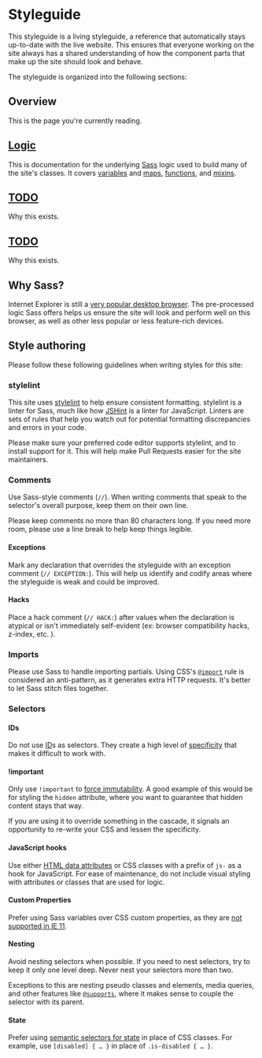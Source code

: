 # Styleguide

This styleguide is a living styleguide, a reference that automatically stays up-to-date with the live website. This ensures that everyone working on the site always has a shared understanding of how the component parts that make up the site should look and behave.

The styleguide is organized into the following sections:

## Overview

This is the page you're currently reading.

## [Logic]()

This is documentation for the underlying [Sass](https://sass-lang.com/) logic used to build many of the site's classes. It covers [variables](http://sass-lang.com/documentation/file.SASS_REFERENCE.html#variables_) and [maps](http://sass-lang.com/documentation/file.SASS_REFERENCE.html#maps), [functions](http://sass-lang.com/documentation/file.SASS_REFERENCE.html#functions), and [mixins](http://sass-lang.com/documentation/file.SASS_REFERENCE.html#mixins).

## [TODO]()

Why this exists.

## [TODO]()

Why this exists.

## Why Sass?

Internet Explorer is still a [very popular desktop browser](https://netmarketshare.com/browser-market-share.aspx?options=%7B%22filter%22%3A%7B%22%24and%22%3A%5B%7B%22deviceType%22%3A%7B%22%24in%22%3A%5B%22Desktop%2Flaptop%22%5D%7D%7D%5D%7D%2C%22dateLabel%22%3A%22Custom%22%2C%22attributes%22%3A%22share%22%2C%22group%22%3A%22browser%22%2C%22sort%22%3A%7B%22share%22%3A-1%7D%2C%22id%22%3A%22browsersDesktop%22%2C%22dateInterval%22%3A%22Monthly%22%2C%22dateStart%22%3A%222017-11%22%2C%22dateEnd%22%3A%222018-11%22%2C%22plotKeys%22%3A%5B%7B%22browser%22%3A%22Chrome%22%7D%2C%7B%22browser%22%3A%22Internet%20Explorer%22%7D%2C%7B%22browser%22%3A%22Firefox%22%7D%2C%7B%22browser%22%3A%22Edge%22%7D%2C%7B%22browser%22%3A%22Safari%22%7D%5D%2C%22segments%22%3A%22-1000%22%7D). The pre-processed logic Sass offers helps us ensure the site will look and perform well on this browser, as well as other less popular or less feature-rich devices.

## Style authoring

Please follow these following guidelines when writing  styles for this site:

### stylelint

This site uses [stylelint](https://github.com/stylelint/stylelint) to help ensure consistent formatting. stylelint is a linter for Sass, much like how [JSHint](https://jshint.com/) is a linter for JavaScript. Linters are sets of rules that help you watch out for potential formatting discrepancies and errors in your code. 

Please make sure your preferred code editor supports stylelint, and to install support for it. This will help make Pull Requests easier for the site maintainers.

### Comments

Use Sass-style comments (`//`). When writing comments that speak to the selector's overall purpose, keep them on their own line. 

Please keep comments no more than 80 characters long. If you need more room, please use a line break to help keep things legible.

#### Exceptions

Mark any declaration that overrides the styleguide with an exception comment (`// EXCEPTION:`). This will help us identify and codify areas where the styleguide is weak and could be improved.

#### Hacks

Place a hack comment (`// HACK:`) after values when the declaration is atypical or isn't immediately self-evident (ex: browser compatibility hacks, z-index, etc. ).

### Imports

Please use Sass to handle importing partials. Using CSS's [`@import`](https://developer.mozilla.org/en-US/docs/Web/CSS/@import) rule is considered an anti-pattern, as it generates extra HTTP requests. It's better to let Sass stitch files together. 

### Selectors

#### IDs

Do not use [ID](https://developer.mozilla.org/en-US/docs/Web/HTML/Global_attributes/id)s as selectors. They create a high level of [specificity](https://developer.mozilla.org/en-US/docs/Web/CSS/Specificity) that makes it difficult to work with.

#### !important

Only use `!important` to [force immutability](https://csswizardry.com/2016/05/the-importance-of-important/). A good example of this would be for styling the `hidden` attribute, where you want to guarantee that hidden content stays that way.

If you are using it to override something in the cascade, it signals an opportunity to re-write your CSS and lessen the specificity. 

#### JavaScript hooks

Use either [HTML data attributes](https://developer.mozilla.org/en-US/docs/Learn/HTML/Howto/Use_data_attributes) or CSS classes with a prefix of `js-` as a hook for JavaScript. For ease of maintenance, do not include visual styling with attributes or classes that are used for logic.

#### Custom Properties

Prefer using Sass variables over CSS custom properties, as they are [not supported in IE 11](https://caniuse.com/#feat=css-variables).

#### Nesting

Avoid nesting selectors when possible. If you need to nest selectors, try to keep it only one level deep. Never nest your selectors more than two.

Exceptions to this are nesting pseudo classes and elements, media queries, and other features like [`@supports`](https://developer.mozilla.org/en-US/docs/Web/CSS/@supports), where it makes sense to couple the selector with its parent.

#### State

Prefer using [semantic selectors for state](https://css-tricks.com/user-facing-state/) in place of CSS classes. For example, use `[disabled] { … }` in place of `.is-disabled { … }`.






